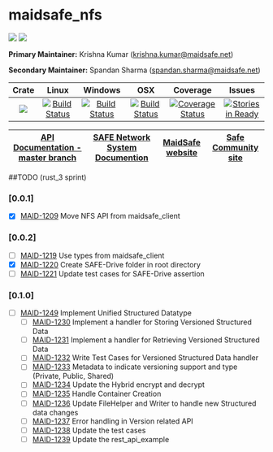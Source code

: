 # maidsafe_nfs

[![](https://img.shields.io/badge/Project%20SAFE-Approved-green.svg)](http://maidsafe.net/applications) [![](https://img.shields.io/badge/License-GPL3-green.svg)](https://github.com/maidsafe/maidsafe_nfs/blob/master/COPYING)

**Primary Maintainer:**     Krishna Kumar (krishna.kumar@maidsafe.net)

**Secondary Maintainer:**   Spandan Sharma (spandan.sharma@maidsafe.net)

|Crate|Linux|Windows|OSX|Coverage|Issues|
|:------:|:-------:|:-------:|:-------:|:-------:|:-------:|
|[![](http://meritbadge.herokuapp.com/maidsafe_nfs)](https://crates.io/crates/maidsafe_nfs)|[![Build Status](https://travis-ci.org/maidsafe/maidsafe_nfs.svg?branch=master)](https://travis-ci.org/maidsafe/maidsafe_nfs)|[![Build Status](http://ci.maidsafe.net:8080/buildStatus/icon?job=maidsafe_nfs_win64_status_badge)](http://ci.maidsafe.net:8080/job/maidsafe_nfs_win64_status_badge/)|[![Build Status](http://ci.maidsafe.net:8080/buildStatus/icon?job=maidsafe_nfs_osx_status_badge)](http://ci.maidsafe.net:8080/job/maidsafe_nfs_osx_status_badge/)|[![Coverage Status](https://coveralls.io/repos/maidsafe/maidsafe_nfs/badge.svg)](https://coveralls.io/r/maidsafe/maidsafe_nfs)|[![Stories in Ready](https://badge.waffle.io/maidsafe/maidsafe_nfs.png?label=ready&title=Ready)](https://waffle.io/maidsafe/maidsafe_nfs)

| [API Documentation - master branch](http://maidsafe.net/maidsafe_nfs/master/) | [SAFE Network System Documention](http://systemdocs.maidsafe.net) | [MaidSafe website](http://maidsafe.net) | [Safe Community site](https://forum.safenetwork.io) |
|:------:|:-------:|:-------:|:-------:|

##TODO (rust_3 sprint)
### [0.0.1]
- [X] [MAID-1209](https://maidsafe.atlassian.net/browse/MAID-1209) Move NFS API from maidsafe_client

### [0.0.2]
- [ ] [MAID-1219](https://maidsafe.atlassian.net/browse/MAID-1219) Use types from maidsafe_client
- [X] [MAID-1220](https://maidsafe.atlassian.net/browse/MAID-1220) Create SAFE-Drive folder in root directory
- [ ] [MAID-1221](https://maidsafe.atlassian.net/browse/MAID-1221) Update test cases for SAFE-Drive assertion

### [0.1.0]
- [ ] [MAID-1249](https://maidsafe.atlassian.net/browse/MAID-1249) Implement Unified Structured Datatype
    - [ ] [MAID-1230](https://maidsafe.atlassian.net/browse/MAID-1230) Implement a handler for Storing Versioned Structured Data
    - [ ] [MAID-1231](https://maidsafe.atlassian.net/browse/MAID-1231) Implement a handler for Retrieving Versioned Structured Data
    - [ ] [MAID-1232](https://maidsafe.atlassian.net/browse/MAID-1232) Write Test Cases for Versioned Structured Data handler
    - [ ] [MAID-1233](https://maidsafe.atlassian.net/browse/MAID-1233) Metadata to indicate versioning support and type (Private, Public, Shared)
    - [ ] [MAID-1234](https://maidsafe.atlassian.net/browse/MAID-1234) Update the Hybrid encrypt and decrypt
    - [ ] [MAID-1235](https://maidsafe.atlassian.net/browse/MAID-1235) Handle Container Creation
    - [ ] [MAID-1236](https://maidsafe.atlassian.net/browse/MAID-1236) Update FileHelper and Writer to handle new Structured data changes
    - [ ] [MAID-1237](https://maidsafe.atlassian.net/browse/MAID-1237) Error handling in Version related API
    - [ ] [MAID-1238](https://maidsafe.atlassian.net/browse/MAID-1238) Update the test cases
    - [ ] [MAID-1239](https://maidsafe.atlassian.net/browse/MAID-1239) Update the rest_api_example
